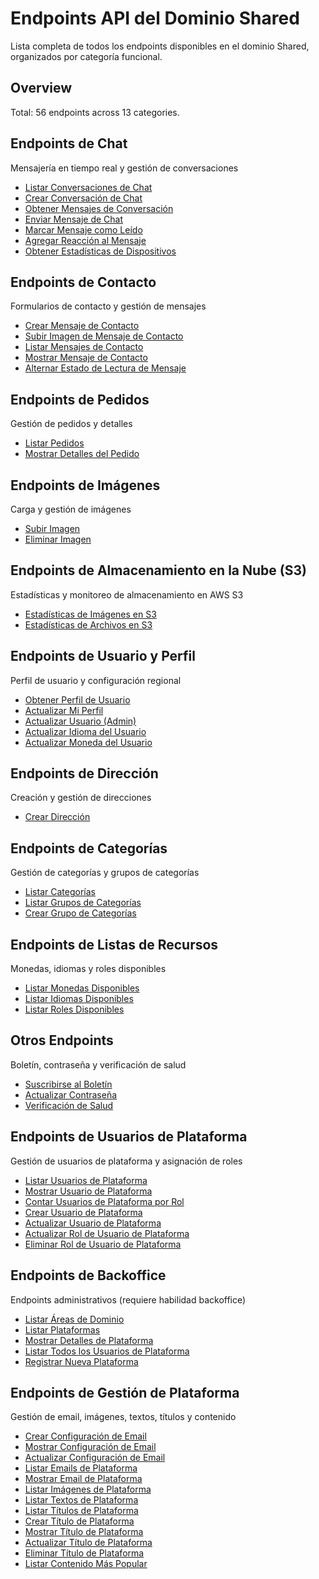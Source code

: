 # Endpoints API del Dominio Shared

Lista completa de todos los endpoints disponibles en el dominio Shared, organizados por categoría funcional.

## Overview

Total: 56 endpoints across 13 categories.

## Endpoints de Chat

Mensajería en tiempo real y gestión de conversaciones

- [Listar Conversaciones de Chat](./ChatListConversations.md)
- [Crear Conversación de Chat](./ChatCreateConversation.md)
- [Obtener Mensajes de Conversación](./ChatGetMessages.md)
- [Enviar Mensaje de Chat](./ChatSendMessage.md)
- [Marcar Mensaje como Leído](./ChatMarkAsRead.md)
- [Agregar Reacción al Mensaje](./ChatAddReaction.md)
- [Obtener Estadísticas de Dispositivos](./ChatGetDeviceStats.md)

## Endpoints de Contacto

Formularios de contacto y gestión de mensajes

- [Crear Mensaje de Contacto](./PlatformContactMessageStore.md)
- [Subir Imagen de Mensaje de Contacto](./PlatformContactMessageStoreImage.md)
- [Listar Mensajes de Contacto](./PlatformContactMessageIndex.md)
- [Mostrar Mensaje de Contacto](./PlatformContactMessageShow.md)
- [Alternar Estado de Lectura de Mensaje](./PlatformContactMessageToggleRead.md)

## Endpoints de Pedidos

Gestión de pedidos y detalles

- [Listar Pedidos](./OrderIndex.md)
- [Mostrar Detalles del Pedido](./OrderShow.md)

## Endpoints de Imágenes

Carga y gestión de imágenes

- [Subir Imagen](./ImageStore.md)
- [Eliminar Imagen](./ImageDestroy.md)

## Endpoints de Almacenamiento en la Nube (S3)

Estadísticas y monitoreo de almacenamiento en AWS S3

- [Estadísticas de Imágenes en S3](./CloudImagesIndex.md)
- [Estadísticas de Archivos en S3](./CloudFilesIndex.md)

## Endpoints de Usuario y Perfil

Perfil de usuario y configuración regional

- [Obtener Perfil de Usuario](./UserProfile.md)
- [Actualizar Mi Perfil](./UserProfileUpdate.md)
- [Actualizar Usuario (Admin)](./AdminUserUpdate.md)
- [Actualizar Idioma del Usuario](./UserLanguageUpdate.md)
- [Actualizar Moneda del Usuario](./UserCurrencyUpdate.md)

## Endpoints de Dirección

Creación y gestión de direcciones

- [Crear Dirección](./AddressStore.md)

## Endpoints de Categorías

Gestión de categorías y grupos de categorías

- [Listar Categorías](./CategoryIndex.md)
- [Listar Grupos de Categorías](./CategoryGroupIndex.md)
- [Crear Grupo de Categorías](./CategoryGroupStore.md)

## Endpoints de Listas de Recursos

Monedas, idiomas y roles disponibles

- [Listar Monedas Disponibles](./CurrencyIndex.md)
- [Listar Idiomas Disponibles](./LanguageIndex.md)
- [Listar Roles Disponibles](./RoleIndex.md)

## Otros Endpoints

Boletín, contraseña y verificación de salud

- [Suscribirse al Boletín](./NewsletterStore.md)
- [Actualizar Contraseña](./PasswordUpdate.md)
- [Verificación de Salud](./HealthCheck.md)

## Endpoints de Usuarios de Plataforma

Gestión de usuarios de plataforma y asignación de roles

- [Listar Usuarios de Plataforma](./PlatformUserIndex.md)
- [Mostrar Usuario de Plataforma](./PlatformUserShow.md)
- [Contar Usuarios de Plataforma por Rol](./PlatformUserCounter.md)
- [Crear Usuario de Plataforma](./PlatformUserStore.md)
- [Actualizar Usuario de Plataforma](./PlatformUserUpdate.md)
- [Actualizar Rol de Usuario de Plataforma](./PlatformUserUpdateRole.md)
- [Eliminar Rol de Usuario de Plataforma](./PlatformUserRemoveRole.md)

## Endpoints de Backoffice

Endpoints administrativos (requiere habilidad backoffice)

- [Listar Áreas de Dominio](./BackofficeDomainAreaIndex.md)
- [Listar Plataformas](./BackofficePlatformIndex.md)
- [Mostrar Detalles de Plataforma](./BackofficePlatformShow.md)
- [Listar Todos los Usuarios de Plataforma](./BackofficePlatformUserIndex.md)
- [Registrar Nueva Plataforma](./PlatformAuthenticationRegister.md)

## Endpoints de Gestión de Plataforma

Gestión de email, imágenes, textos, títulos y contenido

- [Crear Configuración de Email](./PlatformEmailConfigStore.md)
- [Mostrar Configuración de Email](./PlatformEmailConfigShow.md)
- [Actualizar Configuración de Email](./PlatformEmailConfigUpdate.md)
- [Listar Emails de Plataforma](./PlatformEmailIndex.md)
- [Mostrar Email de Plataforma](./PlatformEmailShow.md)
- [Listar Imágenes de Plataforma](./PlatformImageIndex.md)
- [Listar Textos de Plataforma](./PlatformTextIndex.md)
- [Listar Títulos de Plataforma](./PlatformTitleIndex.md)
- [Crear Título de Plataforma](./PlatformTitleStore.md)
- [Mostrar Título de Plataforma](./PlatformTitleShow.md)
- [Actualizar Título de Plataforma](./PlatformTitleUpdate.md)
- [Eliminar Título de Plataforma](./PlatformTitleDestroy.md)
- [Listar Contenido Más Popular](./MostPopularContentIndex.md)
